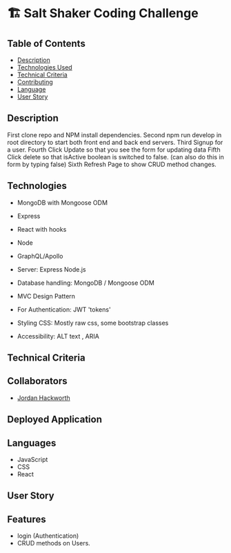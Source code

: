 # 🏗️ Salt Shaker Coding Challenge

## Table of Contents

- [Description](#Description)
- [Technologies Used](#Technologies)
- [Technical Criteria](#Technical)
- [Contributing](#contributing)
- [Language](#language)
- [User Story](#user_story)

## Description

First clone repo and NPM install dependencies.
Second npm run develop in root directory to start both front end and back end servers.
Third Signup for a user.
Fourth Click Update so that you see the form for updating data
Fifth Click delete so that isActive boolean is switched to false. (can also do this in form by typing false)
Sixth Refresh Page to show CRUD method changes.

## Technologies

- MongoDB with Mongoose ODM

- Express

- React with hooks

- Node

- GraphQL/Apollo

- Server: Express Node.js

- Database handling: MongoDB / Mongoose ODM

- MVC Design Pattern

- For Authentication: JWT 'tokens'

- Styling CSS: Mostly raw css, some bootstrap classes

- Accessibility: ALT text , ARIA

## Technical Criteria

## Collaborators

- [Jordan Hackworth](https://hacatac.github.io/hac-portfolio/)

## Deployed Application

## Languages

- JavaScript
- CSS
- React

## User Story

## Features

- login (Authentication)
- CRUD methods on Users.
